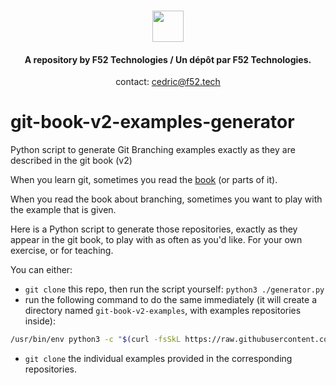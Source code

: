 <h3 align="center">
	<img src="http://f52.tech/_nuxt/img/logo.89beae5.png" width="50" />
</h3>
<h4><p align="center">
A repository by F52 Technologies / Un dépôt par F52 Technologies.
</p></h4>
<p align="center">
contact: <a href="mailto:cedric@f52.tech">cedric@f52.tech</a>
</p>

# git-book-v2-examples-generator

Python script to generate Git Branching examples exactly as they are described in the git book (v2)

When you learn git, sometimes you read the [book](https://git-scm.com/book/en/v2) (or parts of it).

When you read the book about branching, sometimes you want to play with the example that is given.

Here is a Python script to generate those repositories, exactly as they appear in the git book, to play with as often as you'd like. For your own exercise, or for teaching.

You can either:
- `git clone` this repo, then run the script yourself: `python3 ./generator.py`
- run the following command to do the same immediately (it will create a directory named `git-book-v2-examples`, with examples repositories inside):
```bash
/usr/bin/env python3 -c "$(curl -fsSkL https://raw.githubusercontent.com/F52/git-book-v2-examples-generator/master/generator.py)"
```
- `git clone` the individual examples provided in the corresponding repositories.
